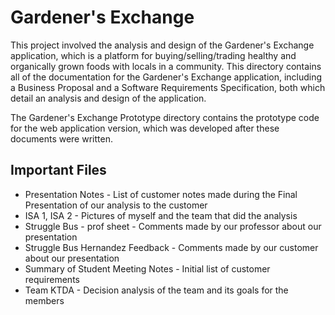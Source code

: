 # Gardener's Exchange
This project involved the analysis and design of the Gardener's Exchange application, which is a platform for buying/selling/trading healthy and organically grown foods with locals in a community. This directory contains all of the documentation for the Gardener's Exchange application, including a Business Proposal and a Software Requirements Specification, both which detail an analysis and design of the application.

The Gardener's Exchange Prototype directory contains the prototype code for the web application version, which was developed after these documents were written.

## Important Files
- Presentation Notes - List of customer notes made during the Final Presentation of our analysis to the customer
- ISA 1, ISA 2 - Pictures of myself and the team that did the analysis
- Struggle Bus - prof sheet - Comments made by our professor about our presentation
- Struggle Bus Hernandez Feedback - Comments made by our customer about our presentation
- Summary of Student Meeting Notes - Initial list of customer requirements
- Team KTDA - Decision analysis of the team and its goals for the members 